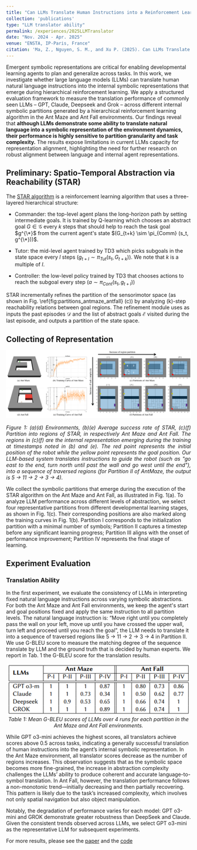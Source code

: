 ```yaml
---
title: "Can LLMs Translate Human Instructions into a Reinforcement Learning Agent's Internal Emergent Symbolic Representation?"
collection: 'publications'
type: "LLM translator ability"
permalink: /experiences/2025LLMTranslator
date: "Nov. 2024 - Apr. 2025"
venue: "ENSTA, IP-Paris, France"
citation: 'Ma, Z., Nguyen, S. M., and Xu P. (2025). Can LLMs Translate Human Instructions into a Reinforcement Learning Agent’s Internal Emergent Symbolic Representation? RO-MAN 2025 1st Workshop on Interactive Task Learning in Human-Robot co-construction (ITL4HRI).'
---
```

Emergent symbolic representations are critical for enabling developmental learning agents to plan and generalize across tasks. In this work, we investigate whether large language models (LLMs) can translate human natural language instructions into the internal symbolic representations that emerge during hierarchical reinforcement learning. We apply a structured evaluation framework to measure the translation performance of commonly seen LLMs – GPT, Claude, Deepseek and Grok – across different internal symbolic partitions generated by a hierarchical reinforcement learning algorithm in the Ant Maze and Ant Fall environments. Our findings reveal that **although LLMs demonstrate some ability to translate natural language into a symbolic representation of the environment dynamics, their performance is highly sensitive to partition granularity and task complexity.** The results expose limitations in current LLMs capacity for representation alignment, highlighting the need for further research on robust alignment between language and internal agent representations.

## Preliminary: Spatio-Temporal Abstraction via Reachability (STAR)

The [STAR algorithm](https://inria.hal.science/hal-04629549/document) is a reinforcement learning algorithm that uses a three-layered hierarchical structure: 

* Commander: the top-level agent plans the long-horizon path by setting intermediate goals. It is trained by Q-learning which chooses an abstract goal $G \in \mathcal{G}$ every $k$ steps that should help to reach the task goal $g^{\*}$ from the current agent's state $(G_{t+k} \sim \pi_{Comm} (s_t, g^{\*}))$. 

* Tutor: the mid-level agent trained by TD3 which picks subgoals in the state space every $l$ steps $(g_{t+l} \sim \pi_{Tut}\left(s_t,G_{t+k}\right))$. We note that $k$ is a multiple of $l$.

* Controller: the low-level policy trained by TD3 that chooses actions to reach the subgoal every step $(a \sim \pi_{Cont}(s_t,g_{t+l}))$

STAR incrementally refines the partition of the sensorimotor space (as shown in Fig. \ref{fig:partitions_antmaze_antfall} (c)) by analyzing \(k\)-step reachability relations between goal regions. The refinement module uses as inputs the past episodes $\mathcal{D}$ and the list of abstract goals $\mathcal{E}$ visited during the last episode, and outputs a partition of the state space.

## Collecting of Representation

<div style="text-align: center;">
  <img src="../images/2025LLMTranslator/first_figure.png" alt="" width="800"/>
</div>
<p style="text-align: justify; font-style: italic;">
  Figure 1: (a)(d) Environments, (b)(e) Average success rate of STAR, (c)(f) Partition into regions of STAR, in respectively Ant Maze and Ant Fall. 
  The regions in (c)(f) are the internal representation emerging during the training at timestamps noted in (b) and (e). 
  The red point represents the initial position of the robot while the yellow point represents the goal position. 
  Our LLM-based system translates instructions to guide the robot (such as "go east to the end, turn north until past the wall and go west until the end"), into a sequence of traversed regions (for Partition II of AntMaze, the output is 5 → 11 → 2 → 3 → 4).
</p>


We collect the symbolic partitions that emerge during the execution of the STAR algorithm on the Ant Maze and Ant Fall, as illustrated in Fig. 1(a). To analyze LLM performance across different levels of abstraction, we select four representative partitions from different developmental learning stages, as shown in Fig. 1(c). Their corresponding positions are also marked along the training curves in Fig. 1(b). Partition I corresponds to the initialization partition with a minimal number of symbols; Partition II captures a timestep before any significant learning progress; Partition III aligns with the onset of performance improvement;  Partition IV represents the final stage of learning. 

## Experiment Evaluation
### Translation Ability

In the first experiment, we evaluate the consistency of LLMs in interpreting fixed natural language instructions across varying symbolic abstractions. For both the Ant Maze and Ant Fall environments, we keep the agent's start and goal positions fixed and apply the same instruction to all partition levels. The natural language instruction is: “Move right until you completely pass the wall on your left, move up until you have crossed the upper wall, turn left and proceed until you reach the goal”, the LLM needs to translate it into a sequence of traversed regions like 5 → 11 → 2 → 3 → 4 in Partition II. We use G-BLEU score to measure the matching degree of the sequence translate by LLM and the ground truth that is decided by human experts. We report in Tab. 1 the G-BLEU score for the translation results.

<p align="center">
  <img src="../images/2025LLMTranslator/table.png" alt="" width="500"/>
  <br>
  <em>Table 1: Mean G-BLEU scores of LLMs over 4 runs for each partition in the Ant Maze and Ant Fall environments.
 </em>
</p>

While GPT o3-mini achieves the highest scores, all translators achieve scores above 0.5 across tasks, indicating a generally successful translation of human instructions into the agent’s internal symbolic representation. In the Ant Maze environment, all translator scores decrease as the number of regions increases. This observation suggests that as the symbolic space becomes more fine-grained, the increase in abstraction complexity challenges the LLMs’ ability to produce coherent and accurate language-to-symbol translation. In Ant Fall, however, the translation performance follows a non-monotonic trend—initially decreasing and then partially recovering. This pattern is likely due to the task’s increased complexity, which involves not only spatial navigation but also object manipulation. 

Notably, the degradation of performance varies for each model: GPT o3-mini and GROK demonstrate greater robustness than DeepSeek and Claude. Given the consistent trends observed across LLMs, we select GPT o3-mini as the representative LLM for subsequent experiments.

For more results, please see the [paper](../files/LLM_on_emergent_agency_CEUR_Workshop.pdf) and the [code](https://github.com/ZiqiLoveSunshine/ROMAN-workshop-2025)

